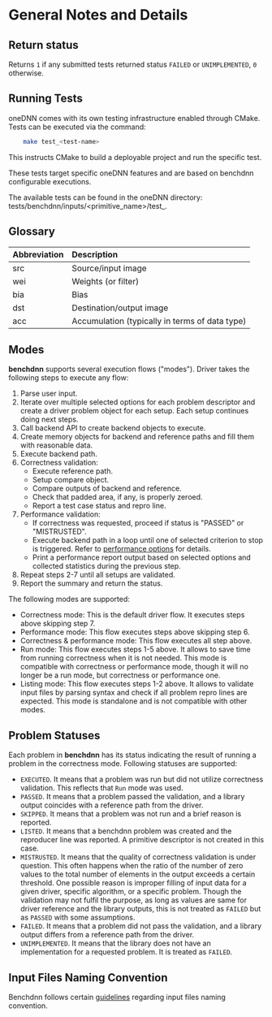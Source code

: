 # General Notes and Details

## Return status

Returns `1` if any submitted tests returned status `FAILED` or `UNIMPLEMENTED`,
`0` otherwise.

## Running Tests

oneDNN comes with its own testing infrastructure enabled through CMake. Tests
can be executed via the command:
``` sh
    make test_<test-name>
```
This instructs CMake to build a deployable project and run the specific test.

These tests target specific oneDNN features and are based on benchdnn
configurable executions.

The available tests can be found in the oneDNN directory:
tests/benchdnn/inputs/<primitive_name>/test_<test-name>.

## Glossary

| Abbreviation | Description
| :---         | :---
| src          | Source/input image
| wei          | Weights (or filter)
| bia          | Bias
| dst          | Destination/output image
| acc          | Accumulation (typically in terms of data type)

## Modes

**benchdnn** supports several execution flows ("modes"). Driver takes the
following steps to execute any flow:
1. Parse user input.
2. Iterate over multiple selected options for each problem descriptor and create
   a driver problem object for each setup. Each setup continues doing next
   steps.
3. Call backend API to create backend objects to execute.
4. Create memory objects for backend and reference paths and fill them with
   reasonable data.
5. Execute backend path.
6. Correctness validation:
   * Execute reference path.
   * Setup compare object.
   * Compare outputs of backend and reference.
   * Check that padded area, if any, is properly zeroed.
   * Report a test case status and repro line.
7. Performance validation:
   * If correctness was requested, proceed if status is "PASSED" or
     "MISTRUSTED".
   * Execute backend path in a loop until one of selected criterion to stop is
     triggered. Refer to [performance options](knobs_common.md) for details.
   * Print a performance report output based on selected options and collected
     statistics during the previous step.
8. Repeat steps 2-7 until all setups are validated.
9. Report the summary and return the status.

The following modes are supported:
* Correctness mode: This is the default driver flow. It executes steps above
  skipping step 7.
* Performance mode: This flow executes steps above skipping step 6.
* Correctness & performance mode: This flow executes all step above.
* Run mode: This flow executes steps 1-5 above. It allows to save time from
  running correctness when it is not needed. This mode is compatible with
  correctness or performance mode, though it will no longer be a run mode, but
  correctness or performance one.
* Listing mode: This flow executes steps 1-2 above. It allows to validate input
  files by parsing syntax and check if all problem repro lines are expected.
  This mode is standalone and is not compatible with other modes.

## Problem Statuses

Each problem in **benchdnn** has its status indicating the result of running a
problem in the correctness mode. Following statuses are supported:
* `EXECUTED`. It means that a problem was run but did not utilize correctness
  validation. This reflects that `Run` mode was used.
* `PASSED`. It means that a problem passed the validation, and a library output
  coincides with a reference path from the driver.
* `SKIPPED`. It means that a problem was not run and a brief reason is reported.
* `LISTED`. It means that a benchdnn problem was created and the reproducer line
  was reported. A primitive descriptor is not created in this case.
* `MISTRUSTED`. It means that the quality of correctness validation is under
  question. This often happens when the ratio of the number of zero values to
  the total number of elements in the output exceeds a certain threshold. One
  possible reason is improper filling of input data for a given driver,
  specific algorithm, or a specific problem. Though the validation may not
  fulfil the purpose, as long as values are same for driver reference and the
  library outputs, this is not treated as `FAILED` but as `PASSED` with some
  assumptions.
* `FAILED`. It means that a problem did not pass the validation, and a library
  output differs from a reference path from the driver.
* `UNIMPLEMENTED`. It means that the library does not have an implementation for
  a requested problem. It is treated as `FAILED`.

## Input Files Naming Convention

Benchdnn follows certain [guidelines](benchdnn_input_files_naming_convention.md)
regarding input files naming convention.
